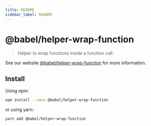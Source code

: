 ```yaml
---
title: README
sidebar_label: README
---
```

# @babel/helper-wrap-function

> Helper to wrap functions inside a function call.

See our website [@babel/helper-wrap-function](https://babeljs.io/docs/babel-helper-wrap-function) for more information.

## Install

Using npm:

```sh
npm install --save @babel/helper-wrap-function
```

or using yarn:

```sh
yarn add @babel/helper-wrap-function
```

